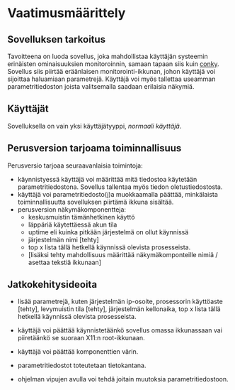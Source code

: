 # Vaatimusmäärittely

## Sovelluksen tarkoitus

Tavoitteena on luoda sovellus, joka mahdollistaa käyttäjän systeemin erinäisten
ominaisuuksien monitoroinnin, samaan tapaan siis kuin [conky](https://en.wikipedia.org/wiki/Conky_(software)).
Sovellus siis piirtää eräänlaisen monitorointi-ikkunan, johon käyttäjä voi sijoittaa
haluamiaan parametrejä. Käyttäjä voi myös tallettaa useamman parametritiedoston joista
valitsemalla saadaan erilaisia näkymiä.

## Käyttäjät

Sovelluksella on vain yksi käyttäjätyyppi, _normaali käyttäjä_.

## Perusversion tarjoama toiminnallisuus

Perusversio tarjoaa seuraavanlaisia toimintoja:
- käynnistyessä käyttäjä voi määrittää mitä tiedostoa käytetään parametritiedostona. Sovellus tallentaa myös tiedon oletustiedostosta.
- käyttäjä voi parametritiedosto(j)a muokkaamalla päättää, minkälaista toiminnallisuutta sovelluksen piirtämä ikkuna sisältää.
- perusversion näkymäkomponentteja:
	- keskusmuistin tämänhetkinen käyttö
	- läppäriä käytettäessä akun tila
	- uptime eli kuinka pitkään järjestelmä on ollut käynnissä
	- järjestelmän nimi [tehty]
	- top x lista tällä hetkellä käynnissä olevista prosesseista.
	- [lisäksi tehty mahdollisuus määrittää näkymäkomponteille nimiä / asettaa tekstiä ikkunaan]

## Jatkokehitysideoita

- lisää parametrejä, kuten järjestelmän ip-osoite, prosessorin käyttöaste [tehty], levymuistin tila [tehty], järjestelmän kellonaika, top x lista tällä hetkellä käynnissä olevista prosesseista.

- käyttäjä voi päättää käynnistetäänkö sovellus omassa ikkunassaan vai piiretäänkö se suoraan X11:n root-ikkunaan.
- käyttäjä voi päättää komponenttien värin.
- parametritiedostot toteutetaan tietokantana.
- ohjelman vipujen avulla voi tehdä joitain muutoksia parametritiedostoon.
